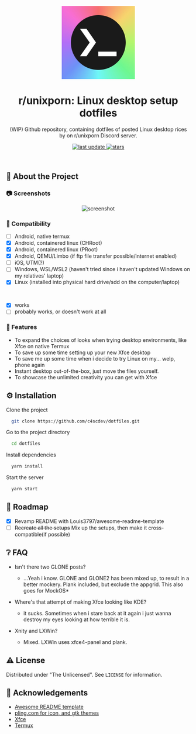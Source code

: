 <!--
Hey, thanks for using the awesome-readme-template template.  
If you have any enhancements, then fork this project and create a pull request 
or just open an issue with the label "enhancement".

Don't forget to give this project a star for additional support ;)
Maybe you can mention me or this repo in the acknowledgements too
-->
<div align="center">

  <img src="https://raw.githubusercontent.com/c4scdev/dotfiles/main/UpAi4Y5__400x400.jpg" alt="logo" width="200" height="200" />
  <h1>r/unixporn: Linux desktop setup dotfiles</h1>
  
  <p>
    (WIP) Github repository, containing dotfiles of posted Linux desktop rices by on r/unixporn Discord server.
  </p>
  
  
<!-- Badges -->
<p>
  <a href="">
    <img src="https://img.shields.io/github/last-commit/c4scdev/dotfiles" alt="last update" />
  </a>
  <a href="https://github.com/c4scdev/dotfiles/stargazers">
    <img src="https://img.shields.io/github/stars/c4scdev/dotfiles" alt="stars" />
  </a>
</p>

</div>

<br />

<!-- About the Project -->
## :star2: About the Project


<!-- Screenshots -->
### :camera: Screenshots

<div align="center"> 
  <img src="https://placehold.co/600x400?text=Your+Screenshot+here" alt="screenshot" />
</div>


<!-- Compatibility -->
### :space_invader: Compatibility
* [ ] Android, native termux
* [x] Android, containered linux (CHRoot)
* [X] Android, containered linux (PRoot)
* [x] Android, QEMU/Limbo (if ftp file transfer possible/internet enabled)
* [ ] iOS, UTM(?)
* [ ] Windows, WSL/WSL2 (haven't tried since i haven't updated Windows on my relatives' laptop)
* [x] Linux (installed into physical hard drive/sdd on the computer/laptop)
<br />

* [x] works
* [ ] probably works, or doesn't work at all

<!-- Features -->
### :dart: Features

- To expand the choices of looks when trying desktop environments, like Xfce on native Termux 
- To save up some time setting up your new Xfce desktop
- To save me up some time when i decide to try Linux on my... welp, phone again
- Instant desktop out-of-the-box, just move the files yourself.
- To showcase the unlimited creativity you can get with Xfce

<!-- Installation -->
## :gear: Installation 

Clone the project

```bash
  git clone https://github.com/c4scdev/dotfiles.git
```

Go to the project directory

```bash
  cd dotfiles
```

Install dependencies

```bash
  yarn install
```

Start the server

```bash
  yarn start
```

<!-- Roadmap -->
## :compass: Roadmap

* [x] Revamp README with Louis3797/awesome-readme-template
* [ ] ~~Recreate all the setups~~ Mix up the setups, then make it cross-compatible(if possible)

<!-- FAQ -->
## :grey_question: FAQ

- Isn't there two GLONE posts?

  + ...Yeah i know. GLONE and GLONE2 has been mixed up, to result in a better mockery. Plank included, but exclude the appgrid.
This also goes for MockOS*


- Where's that attempt of making Xfce looking like KDE?

  + it sucks. Sometimes when i stare back at it again i just wanna destroy my eyes looking at how terrible it is.

- Xnity and LXWin?

  + Mixed. LXWin uses xfce4-panel and plank.


<!-- License -->
## :warning: License

Distributed under "The Unlicensed". See `LICENSE` for information.

<!-- Acknowledgments -->
## :gem: Acknowledgements

 - [Awesome README template](https://github.com/Louis3797/awesome-readme-template)
 - [pling.com for icon, and gtk themes](https://pling.com)
 - [Xfce](https://xfce.org)
 - [Termux](https://github.com/termux/termux-app)

